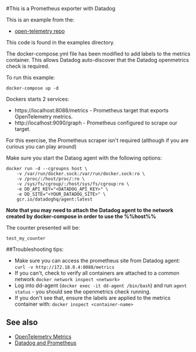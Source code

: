 #This is a Prometheus exporter with Datadog

This is an example from the:
 - [open-telemetry repo](https://github.com/open-telemetry/opentelemetry-collector-contrib)

This code is found in the examples directory.

The docker-compose.yml file has been modified to add labels to the metrics container.
This allows Datadog auto-discover that the Datadog openmetrics check is required.

To run this example:

```shell
docker-compose up -d
```

Dockers starts 2 services:

- https://localhost:8088/metrics - Prometheus target that exports OpenTelemetry metrics.
- http://localhost:9090/graph - Prometheus configured to scrape our target.

For this exercise, the Prometheus scraper isn't required (although if you are curious you can play around)

Make sure you start the Dataog agent with the following options:

```
docker run -d --cgroupns host \
    -v /var/run/docker.sock:/var/run/docker.sock:ro \
    -v /proc/:/host/proc/:ro \
    -v /sys/fs/cgroup/:/host/sys/fs/cgroup:ro \
    -e DD_API_KEY="<DATADOG_API_KEY>" \
    -e DD_SITE="<YOUR_DATADOG_SITE>" \
    gcr.io/datadoghq/agent:latest
```

**Note that you may need to attach the Datadog agent to the network created by docker-compose in order to use the %%host%%**

The counter presented will be:
```
test_my_counter
```
##Troubleshooting tips:
- Make sure you can access the prometheus site from Datadog agent: `curl -v http://172.18.0.4:8088/metrics`
- If you can't, check to verify all containers are attached to a common network `docker network inspect <network>`
- Log into dd-agent (`docker exec -it dd-agent /bin/bash`) and run `agent status` - you should see the openmetrics check running.
- If you don't see that, ensure the labels are applied to the metrics container with: `docker inspect <container-name>`


## See also

- [OpenTelemetry Metrics](https://opentelemetry.uptrace.dev/guide/metrics.html)
- [Datadog and Prometheus](https://docs.datadoghq.com/agent/docker/prometheus/?tab=dockercomposeyaml#simple-metric-collection)
